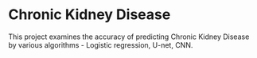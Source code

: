 # Chronic Kidney Disease
This project examines the accuracy of predicting Chronic Kidney Disease by various algorithms - Logistic regression, U-net, CNN.
